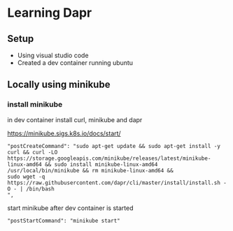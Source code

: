 # Learning Dapr 

## Setup

 - Using visual studio code
 - Created a dev container running ubuntu

## Locally using minikube 

### install minikube
 in dev container install curl, minikube and dapr 

https://minikube.sigs.k8s.io/docs/start/


 ```
"postCreateCommand": "sudo apt-get update && sudo apt-get install -y curl && curl -LO https://storage.googleapis.com/minikube/releases/latest/minikube-linux-amd64 && sudo install minikube-linux-amd64 /usr/local/bin/minikube && rm minikube-linux-amd64 && 
sudo wget -q https://raw.githubusercontent.com/dapr/cli/master/install/install.sh -O - | /bin/bash
",
 ```

start minikube after dev container is started

```
"postStartCommand": "minikube start"

```

